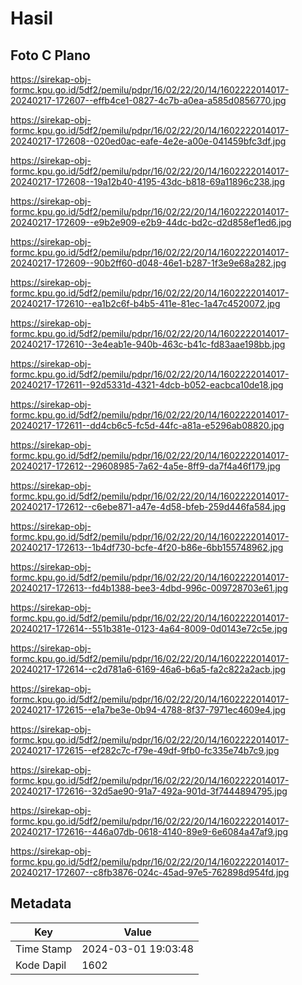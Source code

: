 # Hasil

## Foto C Plano

https://sirekap-obj-formc.kpu.go.id/5df2/pemilu/pdpr/16/02/22/20/14/1602222014017-20240217-172607--effb4ce1-0827-4c7b-a0ea-a585d0856770.jpg

https://sirekap-obj-formc.kpu.go.id/5df2/pemilu/pdpr/16/02/22/20/14/1602222014017-20240217-172608--020ed0ac-eafe-4e2e-a00e-041459bfc3df.jpg

https://sirekap-obj-formc.kpu.go.id/5df2/pemilu/pdpr/16/02/22/20/14/1602222014017-20240217-172608--19a12b40-4195-43dc-b818-69a11896c238.jpg

https://sirekap-obj-formc.kpu.go.id/5df2/pemilu/pdpr/16/02/22/20/14/1602222014017-20240217-172609--e9b2e909-e2b9-44dc-bd2c-d2d858ef1ed6.jpg

https://sirekap-obj-formc.kpu.go.id/5df2/pemilu/pdpr/16/02/22/20/14/1602222014017-20240217-172609--90b2ff60-d048-46e1-b287-1f3e9e68a282.jpg

https://sirekap-obj-formc.kpu.go.id/5df2/pemilu/pdpr/16/02/22/20/14/1602222014017-20240217-172610--ea1b2c6f-b4b5-411e-81ec-1a47c4520072.jpg

https://sirekap-obj-formc.kpu.go.id/5df2/pemilu/pdpr/16/02/22/20/14/1602222014017-20240217-172610--3e4eab1e-940b-463c-b41c-fd83aae198bb.jpg

https://sirekap-obj-formc.kpu.go.id/5df2/pemilu/pdpr/16/02/22/20/14/1602222014017-20240217-172611--92d5331d-4321-4dcb-b052-eacbca10de18.jpg

https://sirekap-obj-formc.kpu.go.id/5df2/pemilu/pdpr/16/02/22/20/14/1602222014017-20240217-172611--dd4cb6c5-fc5d-44fc-a81a-e5296ab08820.jpg

https://sirekap-obj-formc.kpu.go.id/5df2/pemilu/pdpr/16/02/22/20/14/1602222014017-20240217-172612--29608985-7a62-4a5e-8ff9-da7f4a46f179.jpg

https://sirekap-obj-formc.kpu.go.id/5df2/pemilu/pdpr/16/02/22/20/14/1602222014017-20240217-172612--c6ebe871-a47e-4d58-bfeb-259d446fa584.jpg

https://sirekap-obj-formc.kpu.go.id/5df2/pemilu/pdpr/16/02/22/20/14/1602222014017-20240217-172613--1b4df730-bcfe-4f20-b86e-6bb155748962.jpg

https://sirekap-obj-formc.kpu.go.id/5df2/pemilu/pdpr/16/02/22/20/14/1602222014017-20240217-172613--fd4b1388-bee3-4dbd-996c-009728703e61.jpg

https://sirekap-obj-formc.kpu.go.id/5df2/pemilu/pdpr/16/02/22/20/14/1602222014017-20240217-172614--551b381e-0123-4a64-8009-0d0143e72c5e.jpg

https://sirekap-obj-formc.kpu.go.id/5df2/pemilu/pdpr/16/02/22/20/14/1602222014017-20240217-172614--c2d781a6-6169-46a6-b6a5-fa2c822a2acb.jpg

https://sirekap-obj-formc.kpu.go.id/5df2/pemilu/pdpr/16/02/22/20/14/1602222014017-20240217-172615--e1a7be3e-0b94-4788-8f37-7971ec4609e4.jpg

https://sirekap-obj-formc.kpu.go.id/5df2/pemilu/pdpr/16/02/22/20/14/1602222014017-20240217-172615--ef282c7c-f79e-49df-9fb0-fc335e74b7c9.jpg

https://sirekap-obj-formc.kpu.go.id/5df2/pemilu/pdpr/16/02/22/20/14/1602222014017-20240217-172616--32d5ae90-91a7-492a-901d-3f7444894795.jpg

https://sirekap-obj-formc.kpu.go.id/5df2/pemilu/pdpr/16/02/22/20/14/1602222014017-20240217-172616--446a07db-0618-4140-89e9-6e6084a47af9.jpg

https://sirekap-obj-formc.kpu.go.id/5df2/pemilu/pdpr/16/02/22/20/14/1602222014017-20240217-172607--c8fb3876-024c-45ad-97e5-762898d954fd.jpg


## Metadata

| Key        | Value               |
| ---------- | ------------------- |
| Time Stamp | 2024-03-01 19:03:48 |
| Kode Dapil | 1602                |



